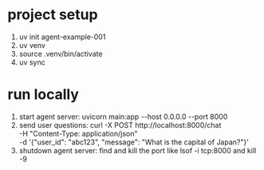 # project setup
1. uv init agent-example-001
2. uv venv
3. source .venv/bin/activate
4. uv sync


# run locally
1. start agent server: uvicorn main:app --host 0.0.0.0 --port 8000
2. send user questions: curl -X POST http://localhost:8000/chat \
  -H "Content-Type: application/json" \
  -d '{"user_id": "abc123", "message": "What is the capital of Japan?"}'
3. shutdown agent server: find and kill the port like lsof -i tcp:8000 and kill -9 <pid>

